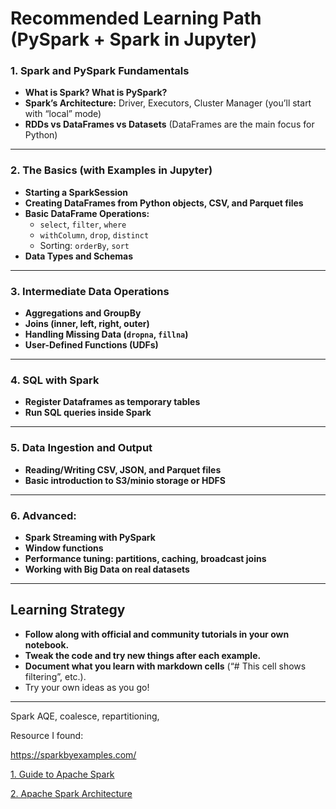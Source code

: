 # **Recommended Learning Path (PySpark + Spark in Jupyter)**

### **1. Spark and PySpark Fundamentals**

- **What is Spark? What is PySpark?**
- **Spark’s Architecture:** Driver, Executors, Cluster Manager (you’ll start with “local” mode)
- **RDDs vs DataFrames vs Datasets** (DataFrames are the main focus for Python)

---

### **2. The Basics (with Examples in Jupyter)**

- **Starting a SparkSession**
- **Creating DataFrames from Python objects, CSV, and Parquet files**
- **Basic DataFrame Operations:**
    - `select`, `filter`, `where`
    - `withColumn`, `drop`, `distinct`
    - Sorting: `orderBy`, `sort`
- **Data Types and Schemas**

---

### **3. Intermediate Data Operations**

- **Aggregations and GroupBy**
- **Joins (inner, left, right, outer)**
- **Handling Missing Data (`dropna`, `fillna`)**
- **User-Defined Functions (UDFs)**

---

### **4. SQL with Spark**

- **Register Dataframes as temporary tables**
- **Run SQL queries inside Spark**

---

### **5. Data Ingestion and Output**

- **Reading/Writing CSV, JSON, and Parquet files**
- **Basic introduction to S3/minio storage or HDFS**

---

### **6. Advanced:**

- **Spark Streaming with PySpark**
- **Window functions**
- **Performance tuning: partitions, caching, broadcast joins**
- **Working with Big Data on real datasets**

---

## **Learning Strategy**

- **Follow along with official and community tutorials in your own notebook.**
- **Tweak the code and try new things after each example.**
- **Document what you learn with markdown cells** (“# This cell shows filtering”, etc.).
- Try your own ideas as you go!

---

Spark AQE, coalesce, repartitioning,

Resource I found:

https://sparkbyexamples.com/

[1. Guide to Apache Spark](https://www.notion.so/1-Guide-to-Apache-Spark-228001fbed0d80bca0f1e262db701313?pvs=21)

[2. Apache Spark Architecture](https://www.notion.so/2-Apache-Spark-Architecture-22a001fbed0d805784d2f49f9222354d?pvs=21)